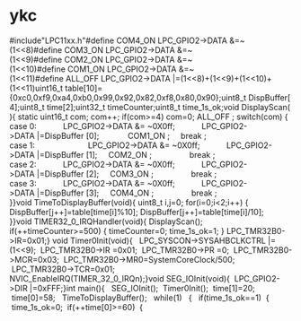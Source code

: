 # ykc

#include"LPC11xx.h"#define COM4_ON LPC_GPIO2->DATA &=~(1<<8)#define COM3_ON LPC_GPIO2->DATA &=~(1<<9)#define COM2_ON LPC_GPIO2->DATA &=~(1<<10)#define COM1_ON LPC_GPIO2->DATA &=~(1<<11)#define ALL_OFF LPC_GPIO2->DATA |=(1<<8)+(1<<9)+(1<<10)+(1<<11)uint16_t table[10]={0xc0,0xf9,0xa4,0xb0,0x99,0x92,0x82,0xf8,0x80,0x90};uint8_t DispBuffer[4];uint8_t time[2];uint32_t timeCounter;uint8_t time_1s_ok;void DisplayScan(){	static uint16_t com;	com++;	if(com>=4)		com=0;	ALL_OFF ;	switch(com)	{		case 0:            LPC_GPIO2->DATA &= ~0X0ff;            LPC_GPIO2->DATA |=DispBuffer [0];			            COM1_ON ;		    break ;		case 1:                        LPC_GPIO2->DATA &= ~0X0ff;            LPC_GPIO2->DATA |=DispBuffer [1];		    COM2_ON ;            		    break ;		case 2:            LPC_GPIO2->DATA &= ~0X0ff;            LPC_GPIO2->DATA |=DispBuffer [2];		    COM3_ON ;            		    break ;		case 3:            LPC_GPIO2->DATA &= ~0X0ff;            LPC_GPIO2->DATA |=DispBuffer [3];		    COM4_ON ;            		    break ;	}}void TimeToDisplayBuffer(void){	uint8_t i,j=0;	for(i=0;i<2;i++)	{				DispBuffer[j++]=table[time[i]%10];		DispBuffer[j++]=table[time[i]/10];	}}void TIMER32_0_IRQHandler(void){	DisplayScan();	if(++timeCounter>=500)	{		timeCounter=0;		time_1s_ok=1;	}	LPC_TMR32B0->IR=0x01;}	void Timer0Init(void){   LPC_SYSCON->SYSAHBCLKCTRL |=(1<<9);	 LPC_TMR32B0->IR =0x01;	 LPC_TMR32B0->PR =0;	 LPC_TMR32B0->MCR=0x03;	 LPC_TMR32B0->MR0=SystemCoreClock/500;	 LPC_TMR32B0->TCR=0x01;	NVIC_EnableIRQ(TIMER_32_0_IRQn);}void SEG_IOInit(void){  LPC_GPIO2->DIR |=0xFFF;}int main(){   SEG_IOInit();	 Timer0Init();	 time[1]=20;	 time[0]=58;   TimeToDisplayBuffer();   while(1)   { 		 if(time_1s_ok==1)		 {  			 time_1s_ok=0;			 if(++time[0]>=60)			 {  
